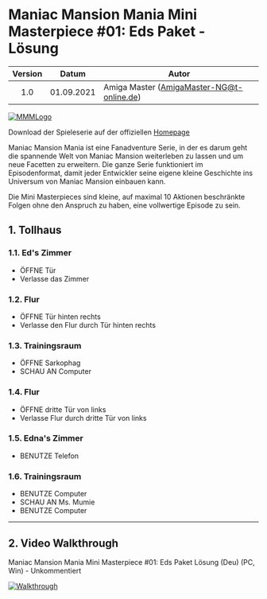 # Maniac Mansion Mania Mini Masterpiece #01: Eds Paket - Lösung

| Version | Datum      | Autor                                     |
|:-------:|------------|-------------------------------------------|
|   1.0   | 01.09.2021 | Amiga Master (AmigaMaster-NG@t-online.de) |

[![MMMLogo](https://www.maniac-mansion-mania.com/banner/banner.png)](https://www.maniac-mansion-mania.com)

Download der Spieleserie auf der offiziellen [Homepage](https://www.maniac-mansion-mania.com)

Maniac Mansion Mania ist eine Fanadventure Serie, in der es darum geht die spannende Welt von Maniac Mansion weiterleben zu lassen und um neue Facetten zu erweitern. Die ganze Serie funktioniert im Episodenformat, damit jeder Entwickler seine eigene kleine Geschichte ins Universum von Maniac Mansion einbauen kann.

Die Mini Masterpieces sind kleine, auf maximal 10 Aktionen beschränkte Folgen ohne den Anspruch zu haben, eine vollwertige Episode zu sein.

## 1. Tollhaus

### 1.1. Ed's Zimmer

- ÖFFNE Tür
- Verlasse das Zimmer

### 1.2. Flur

- ÖFFNE Tür hinten rechts
- Verlasse den Flur durch Tür hinten rechts

### 1.3. Trainingsraum

- ÖFFNE Sarkophag
- SCHAU AN Computer

### 1.4. Flur

- ÖFFNE dritte Tür von links
- Verlasse Flur durch dritte Tür von links

### 1.5. Edna's Zimmer

- BENUTZE Telefon

### 1.6. Trainingsraum

- BENUTZE Computer
- SCHAU AN Ms. Mumie
- BENUTZE Computer

--------------------------------------------------------------------------------

## 2. Video Walkthrough

Maniac Mansion Mania Mini Masterpiece #01: Eds Paket Lösung (Deu) (PC, Win) - Unkommentiert

[![Walkthrough](https://img.youtube.com/vi/oKvDzpt0gGw/0.jpg)](https://www.youtube.com/watch?v=oKvDzpt0gGw)
